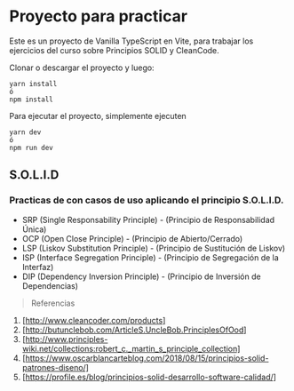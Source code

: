 # Proyecto para practicar

Este es un proyecto de Vanilla TypeScript en Vite, para trabajar los ejercicios del curso sobre Principios SOLID y CleanCode.

Clonar o descargar el proyecto y luego:

```
yarn install
ó
npm install
```

Para ejecutar el proyecto, simplemente ejecuten
```
yarn dev
ó
npm run dev
```

## S.O.L.I.D 
### Practicas de con casos de uso aplicando el principio S.O.L.I.D.


* SRP (Single Responsability Principle)     - (Principio de Responsabilidad Única)
* OCP (Open Close Principle)                - (Principio de Abierto/Cerrado)
* LSP (Liskov Substitution Principle)       - (Principio de Sustitución de Liskov)
* ISP (Interface Segregation Principle)     - (Principio de Segregación de la Interfaz)
* DIP (Dependency Inversion Principle)      - (Principio de Inversión de Dependencias)


> Referencias
1. [http://www.cleancoder.com/products]
2. [http://butunclebob.com/ArticleS.UncleBob.PrinciplesOfOod]
3. [http://www.principles-wiki.net/collections:robert_c._martin_s_principle_collection]
4. [https://www.oscarblancarteblog.com/2018/08/15/principios-solid-patrones-diseno/]
5. [https://profile.es/blog/principios-solid-desarrollo-software-calidad/]